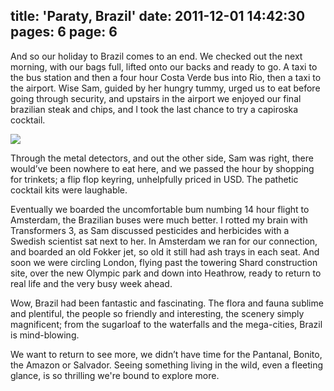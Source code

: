 title: 'Paraty, Brazil'
date: 2011-12-01 14:42:30
pages: 6
page: 6
---

And so our holiday to Brazil comes to an end. We checked out the next morning, with our bags full, lifted onto our backs and ready to go. A taxi to the bus station and then a four hour Costa Verde bus into Rio, then a taxi to the airport. Wise Sam, guided by her hungry tummy, urged us to eat before going through security, and upstairs in the airport we enjoyed our final brazilian steak and chips, and I took the last chance to try a capiroska cocktail.

[![](http://host.trivialbeing.org/up/small/brazil-214.jpg)](http://host.trivialbeing.org/up/brazil-214.jpg)

Through the metal detectors, and out the other side, Sam was right, there would’ve been nowhere to eat here, and we passed the hour by shopping for trinkets; a flip flop keyring, unhelpfully priced in USD. The pathetic cocktail kits were laughable.

Eventually we boarded the uncomfortable bum numbing 14 hour flight to Amsterdam, the Brazilian buses were much better. I rotted my brain with Transformers 3, as Sam discussed pesticides and herbicides with a Swedish scientist sat next to her. In Amsterdam  we ran for our connection, and boarded an old Fokker jet, so old it still had ash trays in each seat. And soon we were circling London, flying past the towering Shard construction site, over the new Olympic park and down into Heathrow, ready to return to real life and the very busy week ahead.

Wow, Brazil had been fantastic and fascinating. The flora and fauna sublime and plentiful, the people so friendly and interesting, the scenery simply magnificent; from the sugarloaf to the waterfalls and the mega-cities, Brazil is mind-blowing.

We want to return to see more, we didn’t have time for the Pantanal, Bonito, the Amazon or Salvador. Seeing something living in the wild, even a fleeting glance, is so thrilling we're bound to explore more.
